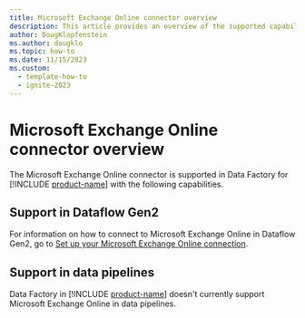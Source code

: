 ```yaml
---
title: Microsoft Exchange Online connector overview
description: This article provides an overview of the supported capabilities of the Microsoft Exchange Online connector.
author: DougKlopfenstein
ms.author: dougklo
ms.topic: how-to
ms.date: 11/15/2023
ms.custom:
  - template-how-to
  - ignite-2023
---
```


# Microsoft Exchange Online connector overview

The Microsoft Exchange Online connector is supported in Data Factory for [!INCLUDE [product-name](../includes/product-name.md)] with the following capabilities.


## Support in Dataflow Gen2

For information on how to connect to Microsoft Exchange Online in Dataflow Gen2, go to [Set up your Microsoft Exchange Online connection](connector-microsoft-exchange-online.md).

## Support in data pipelines

Data Factory in [!INCLUDE [product-name](../includes/product-name.md)] doesn't currently support Microsoft Exchange Online in data pipelines.
